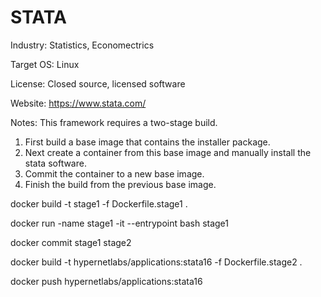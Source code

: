# STATA

Industry: Statistics, Economectrics

Target OS: Linux

License: Closed source, licensed software

Website: https://www.stata.com/

Notes: This framework requires a two-stage build.
1. First build a base image that contains the installer package. 
2. Next create a container from this base image and manually install the stata software. 
3. Commit the container to a new base image. 
4. Finish the build from the previous base image. 

docker build -t stage1 -f Dockerfile.stage1 .

docker run -name stage1 -it --entrypoint bash stage1

docker commit stage1 stage2

docker build -t hypernetlabs/applications:stata16 -f Dockerfile.stage2 .

docker push hypernetlabs/applications:stata16
